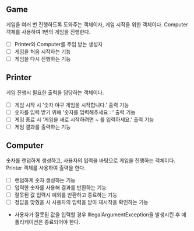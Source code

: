 ## Game
게임을 여러 번 진행하도록 도와주는 객체이자, 게임 시작을 위한 객체이다.
Computer 객체를 사용하여 1번의 게임을 진행한다.
- [ ] Printer와 Computer를 주입 받는 생성자
- [ ] 게임을 처음 시작하는 기능
- [ ] 게임을 다시 진행하는 기능

## Printer
게임 진행시 필요한 출력을 담당하는 객체이다.
- [ ] 게임 시작 시 '숫자 야구 게임을 시작합니다.' 출력 기능
- [ ] 숫자를 입력 받기 위해 '숫자를 입력해주세요 : ' 출력 기능
- [ ] 게임 종료 시 '게임을 새로 시작하려면 ~ 를 입력하세요.' 출력 기능
- [ ] 게임 결과를 출력하는 기능

## Computer
숫자를 랜덤하게 생성하고, 사용자의 입력을 바탕으로 게임을 진행하는 객체이다.
Printer 객체를 사용하여 출력을 한다.
- [ ] 랜덤하게 숫자 생성하는 기능
- [ ] 입력한 숫자를 사용해 결과를 반환하는 기능
- [ ] 잘못된 값 입력시 예외를 반환하고 종료하는 기능
- [ ] 정답을 맞췄을 시 사용자의 입력을 받아 재시작을 확인하는 기능
* 사용자가 잘못된 값을 입력할 경우 IllegalArgumentException을 발생시킨 후 애플리케이션은 종료되어야 한다.
